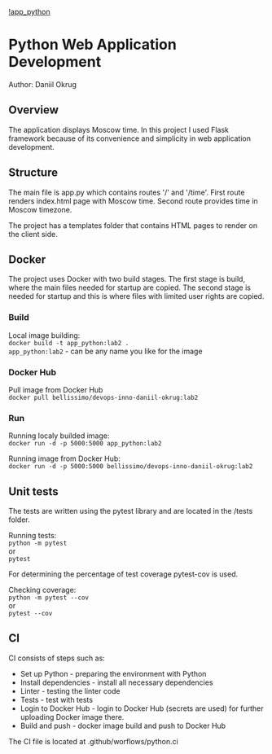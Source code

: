 [!app_python](https://github.com/DaniilOkrug/dev-ops-inno/workflows/Python%20CI/badge.svg)

# Python Web Application Development

Author: Daniil Okrug

## Overview

The application displays Moscow time. In this project I used Flask framework because of its convenience and simplicity in web application development.

## Structure

The main file is app.py which contains routes '/' and '/time'. First route renders index.html page with Moscow time. Second route provides time in Moscow timezone.

The project has a templates folder that contains HTML pages to render on the client side.

## Docker

The project uses Docker with two build stages. The first stage is build, where the main files needed for startup are copied. The second stage is needed for startup and this is where files with limited user rights are copied.

### Build

Local image building: \
`docker build -t app_python:lab2 .` \
`app_python:lab2` - can be any name you like for the image

### Docker Hub

Pull image from Docker Hub \
`docker pull bellissimo/devops-inno-daniil-okrug:lab2`

### Run

Running localy builded image: \
`docker run -d -p 5000:5000 app_python:lab2`

Running image from Docker Hub: \
`docker run -d -p 5000:5000 bellissimo/devops-inno-daniil-okrug:lab2`

## Unit tests

The tests are written using the pytest library and are located in the /tests folder.

Running tests: \
`python -m pytest` \
or \
`pytest`

For determining the percentage of test coverage pytest-cov is used.

Checking coverage: \
`python -m pytest --cov` \
or \
`pytest --cov`

## CI

CI consists of steps such as:

- Set up Python - preparing the environment with Python
- Install dependencies - install all necessary dependencies
- Linter - testing the linter code
- Tests - test with tests
- Login to Docker Hub - login to Docker Hub (secrets are used) for further uploading Docker image there.
- Build and push - docker image build and push to Docker Hub

The CI file is located at .github/worflows/python.ci
